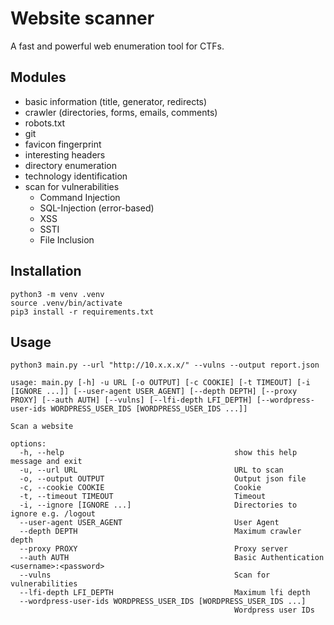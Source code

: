 # Website scanner

A fast and powerful web enumeration tool for CTFs.

## Modules

- basic information (title, generator, redirects)
- crawler (directories, forms, emails, comments)
- robots.txt
- git
- favicon fingerprint
- interesting headers
- directory enumeration
- technology identification
- scan for vulnerabilities
  - Command Injection
  - SQL-Injection (error-based)
  - XSS
  - SSTI
  - File Inclusion

## Installation

```
python3 -m venv .venv
source .venv/bin/activate
pip3 install -r requirements.txt
```

## Usage

```
python3 main.py --url "http://10.x.x.x/" --vulns --output report.json
```

```
usage: main.py [-h] -u URL [-o OUTPUT] [-c COOKIE] [-t TIMEOUT] [-i [IGNORE ...]] [--user-agent USER_AGENT] [--depth DEPTH] [--proxy PROXY] [--auth AUTH] [--vulns] [--lfi-depth LFI_DEPTH] [--wordpress-user-ids WORDPRESS_USER_IDS [WORDPRESS_USER_IDS ...]]

Scan a website

options:
  -h, --help                                      show this help message and exit
  -u, --url URL                                   URL to scan
  -o, --output OUTPUT                             Output json file
  -c, --cookie COOKIE                             Cookie
  -t, --timeout TIMEOUT                           Timeout
  -i, --ignore [IGNORE ...]                       Directories to ignore e.g. /logout
  --user-agent USER_AGENT                         User Agent
  --depth DEPTH                                   Maximum crawler depth
  --proxy PROXY                                   Proxy server
  --auth AUTH                                     Basic Authentication <username>:<password>
  --vulns                                         Scan for vulnerabilities
  --lfi-depth LFI_DEPTH                           Maximum lfi depth
  --wordpress-user-ids WORDPRESS_USER_IDS [WORDPRESS_USER_IDS ...]
                                                  Wordpress user IDs
```
